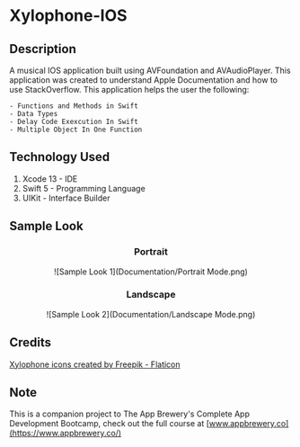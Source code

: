 # Xylophone-IOS

## Description

A musical IOS application built using AVFoundation and AVAudioPlayer. This application was created to understand Apple Documentation and how to use StackOverflow. This application helps the user the following:

	- Functions and Methods in Swift
	- Data Types
	- Delay Code Exexcution In Swift
	- Multiple Object In One Function

## Technology Used

1. Xcode 13 - IDE
2. Swift 5 - Programming Language
3. UIKit - Interface Builder

## Sample Look

<center>

<h3>Portrait</h3>

![Sample Look 1](Documentation/Portrait Mode.png)

<h3>Landscape</h3>

![Sample Look 2](Documentation/Landscape Mode.png)

</center>

## Credits

<a href="https://www.flaticon.com/free-icons/xylophone" title="xylophone icons">Xylophone icons created by Freepik - Flaticon</a>

## Note
This is a companion project to The App Brewery's Complete App Development Bootcamp, check out the full course at [www.appbrewery.co](https://www.appbrewery.co/)
